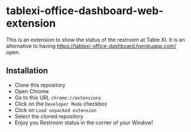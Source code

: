 # tablexi-office-dashboard-web-extension

This is an extension to show the status of the restroom at Table XI. It is an alternative to having https://tablexi-office-dashboard.herokuapp.com/ open.


## Installation

- Clone this repository
- Open Chrome
- Go to this URL `chrome://extensions`
- Click on the `Developer Mode` checkbox
- Click on `Load unpacked extension`
- Select the cloned repository
- Enjoy you Restroom status in the corner of your Window!
